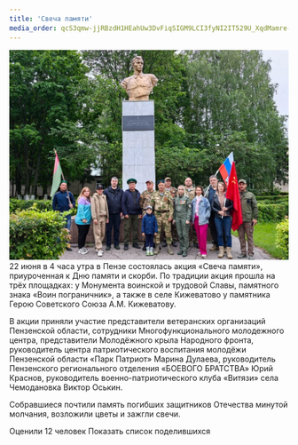 ```yaml
---
title: 'Свеча памяти'
media_order: qcS3qmw-jjRBzdH1HEahUw3DvFiqSIGM9LCI3fyNI2IT529U_XqdMamre-OJFytwSucX0w4uJ3SnkIvUu_OHYAy6.jpg
---
```


![qcS3qmw-jjRBzdH1HEahUw3DvFiqSIGM9LCI3fyNI2IT529U_XqdMamre-OJFytwSucX0w4uJ3SnkIvUu_OHYAy6](qcS3qmw-jjRBzdH1HEahUw3DvFiqSIGM9LCI3fyNI2IT529U_XqdMamre-OJFytwSucX0w4uJ3SnkIvUu_OHYAy6.jpg "qcS3qmw-jjRBzdH1HEahUw3DvFiqSIGM9LCI3fyNI2IT529U_XqdMamre-OJFytwSucX0w4uJ3SnkIvUu_OHYAy6")22 июня в 4 часа утра в Пензе состоялась акция «Свеча памяти», приуроченная к Дню памяти и скорби. По традиции акция прошла на трёх площадках: у Монумента воинской и трудовой Славы, памятного знака «Воин пограничник», а также в селе Кижеватово у памятника Герою Советского Союза А.М. Кижеватову.

В акции приняли участие представители ветеранских организаций Пензенской области, сотрудники Многофункционального молодежного центра, представители Молодёжного крыла Народного фронта, руководитель центра патриотического воспитания молодёжи Пензенской области «Парк Патриот» Марина Дулаева, руководитель Пензенского регионального отделения «БОЕВОГО БРАТСТВА» Юрий Краснов, руководитель военно-патриотического клуба «Витязи» села Чемодановка Виктор Оськин.

Собравшиеся почтили память погибших защитников Отечества минутой молчания, возложили цветы и зажгли свечи.

Оценили 12 человек
Показать список поделившихся
